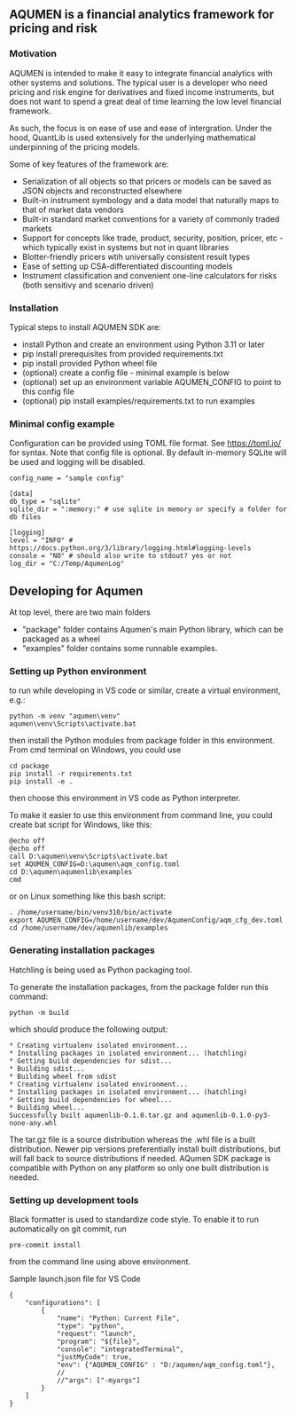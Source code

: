 ## AQUMEN is a financial analytics framework for pricing and risk

### Motivation

AQUMEN is intended to make it easy to integrate financial analytics with other systems and solutions.
The typical user is a developer who need pricing and risk engine for derivatives and fixed income
instruments, but does not want to spend a great deal of time learning the low level
financial framework. 

As such, the focus is on ease of use and ease of intergration. Under the hood, QuantLib is used
extensively for the underlying mathematical underpinning of the pricing models.

Some of key features of the framework are:

- Serialization of all objects so that pricers or models can be saved as JSON objects and reconstructed elsewhere
- Built-in instrument symbology and a data model that naturally maps to that of market data vendors
- Built-in standard market conventions for a variety of commonly traded markets
- Support for concepts like trade, product, security, position, pricer, etc - which typically exist in systems but not in quant libraries
- Blotter-friendly pricers wtih universally consistent result types
- Ease of setting up CSA-differentiated discounting models
- Instrument classification and convenient one-line calculators for risks (both sensitivy and scenario driven)


### Installation

Typical steps to install AQUMEN SDK are:

 - install Python and create an environment using Python 3.11 or later
 - pip install prerequisites from provided requirements.txt
 - pip install provided Python wheel file
 - (optional) create a config file - minimal example is below
 - (optional) set up an environment variable AQUMEN_CONFIG to point to this config file 
 - (optional) pip install examples/requirements.txt to run examples
 
### Minimal config example

Configuration can be provided using TOML file format. See https://toml.io/ for syntax.
Note that config file is optional. By default in-memory SQLite will be used and logging will be disabled.

```
config_name = "sample config"

[data]
db_type = "sqlite"
sqlite_dir = ":memory:" # use sqlite in memory or specify a folder for db files

[logging]
level = "INFO" # https://docs.python.org/3/library/logging.html#logging-levels
console = "NO" # should also write to stdout? yes or not
log_dir = "C:/Temp/AqumenLog" 
```

## Developing for Aqumen 

At top level, there are two main folders 
- "package" folder contains Aqumen's main Python library, which can be packaged as a wheel
- "examples" folder contains some runnable examples.


### Setting up Python environment

to run while developing in VS code or similar, create a virtual environment, e.g.:
```
python -m venv "aqumen\venv"
aqumen\venv\Scripts\activate.bat
```

then install the Python modules from package folder in this environment. From cmd terminal on Windows, you could use
```
cd package
pip install -r requirements.txt
pip install -e .
```
then choose this environment in VS code as Python interpreter.

To make it easier to use this environment from command line, you could create bat script for Windows, like this:

```
@echo off
@echo off
call D:\aqumen\venv\Scripts\activate.bat
set AQUMEN_CONFIG=D:\aqumen\aqm_config.toml
cd D:\aqumen\aqumenlib\examples
cmd
```

or on Linux something like this bash script:
```
. /home/username/bin/venv310/bin/activate
export AQUMEN_CONFIG=/home/username/dev/AqumenConfig/aqm_cfg_dev.toml
cd /home/username/dev/aqumenlib/examples
```

### Generating installation packages

Hatchling is being used as Python packaging tool.

To generate the installation packages, from  the package folder run this command:

```
python -m build
```

which should produce the following output:
```
* Creating virtualenv isolated environment...
* Installing packages in isolated environment... (hatchling)
* Getting build dependencies for sdist...
* Building sdist...
* Building wheel from sdist
* Creating virtualenv isolated environment...
* Installing packages in isolated environment... (hatchling)
* Getting build dependencies for wheel...
* Building wheel...
Successfully built aqumenlib-0.1.0.tar.gz and aqumenlib-0.1.0-py3-none-any.whl
```

The tar.gz file is a source distribution whereas the .whl file is a built distribution. 
Newer pip versions preferentially install built distributions, but will fall back to source distributions if needed. 
AQumen SDK package is compatible with Python on any platform so only one built distribution is needed.

### Setting up development tools

Black formatter is used to standardize code style. To enable it to run automatically on git commit, run
```
pre-commit install
```
from the command line using above environment.

Sample launch.json file for VS Code
```
{
    "configurations": [
        {
            "name": "Python: Current File",
            "type": "python",
            "request": "launch",
            "program": "${file}",
            "console": "integratedTerminal",
            "justMyCode": true,
            "env": {"AQUMEN_CONFIG" : "D:/aqumen/aqm_config.toml"},
            //
            //"args": ["-myargs"]
        }
    ]
}
```

